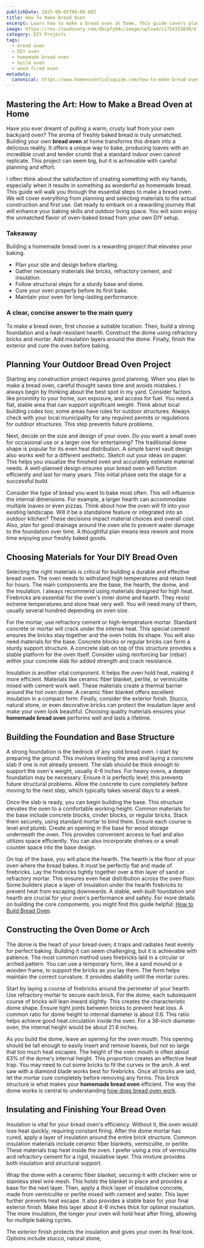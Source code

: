 ```yaml
---
publishDate: 2025-08-05T00:00:00Z
title: How To Make Bread Oven
excerpt: Learn how to make a bread oven at home. This guide covers planning, materials, and steps for building your own DIY outdoor bread oven for perfect loaves.
image: https://res.cloudinary.com/dbcpfy04c/image/upload/v1754333830/blog_image_1754333830_f20v16.webp
category: DIY Projects
tags:
  - bread oven
  - DIY oven
  - homemade bread oven
  - build oven
  - wood-fired oven
metadata:
  canonical: https://www.homeessentialsguide.com/how-to-make-bread-oven
---
```


## Mastering the Art: How to Make a Bread Oven at Home

Have you ever dreamt of pulling a warm, crusty loaf from your own backyard oven? The aroma of freshly baked bread is truly unmatched. Building your own **bread oven** at home transforms this dream into a delicious reality. It offers a unique way to bake, producing loaves with an incredible crust and tender crumb that a standard indoor oven cannot replicate. This project can seem big, but it is achievable with careful planning and effort.

I often think about the satisfaction of creating something with my hands, especially when it results in something as wonderful as homemade bread. This guide will walk you through the essential steps to make a bread oven. We will cover everything from planning and selecting materials to the actual construction and first use. Get ready to embark on a rewarding journey that will enhance your baking skills and outdoor living space. You will soon enjoy the unmatched flavor of oven-baked bread from your own DIY setup.

### Takeaway

Building a homemade bread oven is a rewarding project that elevates your baking.
*   Plan your site and design before starting.
*   Gather necessary materials like bricks, refractory cement, and insulation.
*   Follow structural steps for a sturdy base and dome.
*   Cure your oven properly before its first bake.
*   Maintain your oven for long-lasting performance.

### A clear, concise answer to the main query

To make a bread oven, first choose a suitable location. Then, build a strong foundation and a heat-resistant hearth. Construct the dome using refractory bricks and mortar. Add insulation layers around the dome. Finally, finish the exterior and cure the oven before baking.

## Planning Your Outdoor Bread Oven Project

Starting any construction project requires good planning. When you plan to make a bread oven, careful thought saves time and avoids mistakes. I always begin by thinking about the best spot in my yard. Consider factors like proximity to your home, sun exposure, and access for fuel. You need a flat, stable area that can support significant weight. Think about local building codes too; some areas have rules for outdoor structures. Always check with your local municipality for any required permits or regulations for outdoor structures. This step prevents future problems.

Next, decide on the size and design of your oven. Do you want a small oven for occasional use or a larger one for entertaining? The traditional dome shape is popular for its even heat distribution. A simple barrel vault design also works well for a different aesthetic. Sketch out your ideas on paper. This helps you visualize the finished oven and accurately estimate material needs. A well-planned design ensures your bread oven will function efficiently and last for many years. This initial phase sets the stage for a successful build.

Consider the type of bread you want to bake most often. This will influence the internal dimensions. For example, a larger hearth can accommodate multiple loaves or even pizzas. Think about how the oven will fit into your existing landscape. Will it be a standalone feature or integrated into an outdoor kitchen? These decisions impact material choices and overall cost. Also, plan for good drainage around the oven site to prevent water damage to the foundation over time. A thoughtful plan means less rework and more time enjoying your freshly baked goods.

## Choosing Materials for Your DIY Bread Oven

Selecting the right materials is critical for building a durable and effective bread oven. The oven needs to withstand high temperatures and retain heat for hours. The main components are the base, the hearth, the dome, and the insulation. I always recommend using materials designed for high heat. Firebricks are essential for the oven's inner dome and hearth. They resist extreme temperatures and store heat very well. You will need many of them, usually several hundred depending on oven size.

For the mortar, use refractory cement or high-temperature mortar. Standard concrete or mortar will crack under the intense heat. This special cement ensures the bricks stay together and the oven holds its shape. You will also need materials for the base. Concrete blocks or regular bricks can form a sturdy support structure. A concrete slab on top of this structure provides a stable platform for the oven itself. Consider using reinforcing bar (rebar) within your concrete slab for added strength and crack resistance.

Insulation is another vital component. It helps the oven hold heat, making it more efficient. Materials like ceramic fiber blanket, perlite, or vermiculite mixed with cement work well. These materials create a thermal barrier around the hot oven dome. A ceramic fiber blanket offers excellent insulation in a compact form. Finally, consider the exterior finish. Stucco, natural stone, or even decorative bricks can protect the insulation layer and make your oven look beautiful. Choosing quality materials ensures your **homemade bread oven** performs well and lasts a lifetime.

## Building the Foundation and Base Structure

A strong foundation is the bedrock of any solid bread oven. I start by preparing the ground. This involves leveling the area and laying a concrete slab if one is not already present. The slab should be thick enough to support the oven's weight, usually 4-6 inches. For heavy ovens, a deeper foundation may be necessary. Ensure it is perfectly level; this prevents future structural problems. Allow the concrete to cure completely before moving to the next step, which typically takes several days to a week.

Once the slab is ready, you can begin building the base. This structure elevates the oven to a comfortable working height. Common materials for the base include concrete blocks, cinder blocks, or regular bricks. Stack them securely, using standard mortar to bind them. Ensure each course is level and plumb. Create an opening in the base for wood storage underneath the oven. This provides convenient access to fuel and also utilizes space efficiently. You can also incorporate shelves or a small counter space into the base design.

On top of the base, you will place the hearth. The hearth is the floor of your oven where the bread bakes. It must be perfectly flat and made of firebricks. Lay the firebricks tightly together over a thin layer of sand or refractory mortar. This ensures even heat distribution across the oven floor. Some builders place a layer of insulation under the hearth firebricks to prevent heat from escaping downwards. A stable, well-built foundation and hearth are crucial for your oven's performance and safety. For more details on building the core components, you might find this guide helpful: [How to Build Bread Oven](https://homeessentialsguide.com/how-to-build-bread-oven).

## Constructing the Oven Dome or Arch

The dome is the heart of your bread oven; it traps and radiates heat evenly for perfect baking. Building it can seem challenging, but it is achievable with patience. The most common method uses firebricks laid in a circular or arched pattern. You can use a temporary form, like a sand mound or a wooden frame, to support the bricks as you lay them. The form helps maintain the correct curvature. It provides stability until the mortar cures.

Start by laying a course of firebricks around the perimeter of your hearth. Use refractory mortar to secure each brick. For the dome, each subsequent course of bricks will lean inward slightly. This creates the characteristic dome shape. Ensure tight joints between bricks to prevent heat loss. A common ratio for dome height to internal diameter is about 0.6. This ratio helps achieve good heat circulation inside the oven. For a 36-inch diameter oven, the internal height would be about 21.6 inches.

As you build the dome, leave an opening for the oven mouth. This opening should be tall enough to easily insert and remove loaves, but not so large that too much heat escapes. The height of the oven mouth is often about 63% of the dome's internal height. This proportion creates an effective heat trap. You may need to cut some bricks to fit the curves or the arch. A wet saw with a diamond blade works best for firebricks. Once all bricks are laid, let the mortar cure completely before removing any forms. This brick structure is what makes your **homemade bread oven** efficient. The way the dome works is central to understanding [how does bread oven work](https://homeessentialsguide.com/how-does-bread-oven-work).

## Insulating and Finishing Your Bread Oven

Insulation is vital for your bread oven's efficiency. Without it, the oven would lose heat quickly, requiring constant firing. After the dome mortar has cured, apply a layer of insulation around the entire brick structure. Common insulation materials include ceramic fiber blankets, vermiculite, or perlite. These materials trap heat inside the oven. I prefer using a mix of vermiculite and refractory cement for a rigid, insulative layer. This mixture provides both insulation and structural support.

Wrap the dome with a ceramic fiber blanket, securing it with chicken wire or stainless steel wire mesh. This holds the blanket in place and provides a base for the next layer. Then, apply a thick layer of insulative concrete, made from vermiculite or perlite mixed with cement and water. This layer further prevents heat escape. It also provides a stable base for your final exterior finish. Make this layer about 4-6 inches thick for optimal insulation. The more insulation, the longer your oven will hold heat after firing, allowing for multiple baking cycles.

The exterior finish protects the insulation and gives your oven its final look. Options include stucco, natural stone,